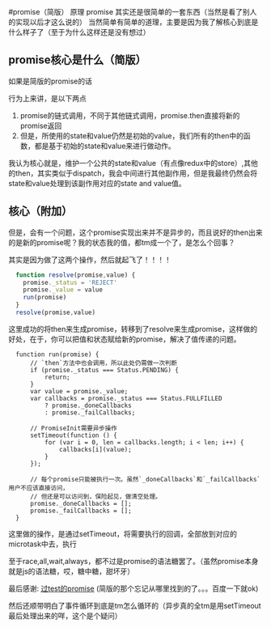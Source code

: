 #promise（简版） 原理
promise 其实还是很简单的一套东西（当然是看了别人的实现以后才这么说的）
当然简单有简单的道理，主要是因为我了解核心到底是什么样子了（至于为什么这样还是没有想过）

## promise核心是什么（简版）

如果是简版的promise的话

行为上来讲，是以下两点
1. promise的链式调用，不同于其他链式调用，promise.then直接将新的promise返回
2. 但是，所使用的state和value仍然是初始的value，我们所有的then中的函数，都是基于初始的state和value来进行做动作。

我认为核心就是，维护一个公共的state和value（有点像redux中的store）,其他的then，其实类似于dispatch，我会中间进行其他副作用，但是我最终仍然会将state和value处理到该副作用对应的state and value值。

## 核心（附加）

但是，会有一个问题，这个promise实现出来并不是异步的，而且说好的then出来的是新的promise呢？我的状态我的值，都tm成一个了，是怎么个回事？

其实是因为做了这两个操作，然后就起飞了！！！！
```js
  function resolve(promise,value) {
    promise._status = 'REJECT'
    promise._value = value
    run(promise)
  }
  resolve(promise,value)
```
这里成功的将then来生成promise，转移到了resolve来生成promise，这样做的好处，在于，你可以把值和状态赋给新的promise，解决了值传递的问题。
```
  function run(promise) {
      // `then`方法中也会调用，所以此处仍需做一次判断
      if (promise._status === Status.PENDING) {
          return;
      }
      var value = promise._value;
      var callbacks = promise._status === Status.FULLFILLED
          ? promise._doneCallbacks
          : promise._failCallbacks;

      // PromiseInit需要异步操作
      setTimeout(function () {
          for (var i = 0, len = callbacks.length; i < len; i++) {
              callbacks[i](value);
          }
      });

      // 每个promise只能被执行一次。虽然`_doneCallbacks`和`_failCallbacks`用户不应该直接访问，
      // 但还是可以访问到，保险起见，做清空处理。
      promise._doneCallbacks = [];
      promise._failCallbacks = [];
  }
```
这里做的操作，是通过setTimeout，将需要执行的回调，全部放到对应的microtask中去，执行

至于race,all,wait,always，都不过是promise的语法糖罢了。（虽然promise本身就是js的语法糖，哎，糖中糖，甜坏牙）

最后感谢: [过test的promise](https://github.com/bruce-xu/Promise) (简版的那个忘记从哪里找到的了。。。百度一下就ok)

然后还顺带明白了事件循环到底是tm怎么循环的（异步真的全tm是用setTimeout最后处理出来的咩，这个是个疑问）